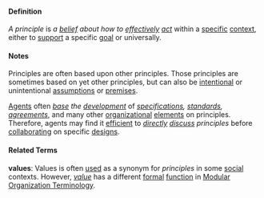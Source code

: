 #### Definition

*A principle* is *a [belief](https://github.com/gcassel/Modular-Organization-Terminology/blob/master/terms/believe.md) about how to [effectively](https://github.com/gcassel/Modular-Organization-Terminology/blob/master/terms/effective.md) [act](https://github.com/gcassel/Modular-Organization-Terminology/blob/master/terms/act.md)* within a [specific](https://github.com/gcassel/Modular-Organization-Terminology/blob/master/terms/specific.md) [context](https://github.com/gcassel/Modular-Organization-Terminology/blob/master/terms/context.md), either to [support](https://github.com/gcassel/Modular-Organization-Terminology/blob/master/terms/support.md) a specific [goal](https://github.com/gcassel/Modular-Organization-Terminology/blob/master/terms/goal.md) or universally.
		
#### Notes 
		
Principles are often based upon other principles.  Those principles are sometimes based on yet other principles, but can also be [intentional](https://github.com/gcassel/Modular-Organization-Terminology/blob/master/terms/intend.md) or unintentional [assumptions](https://github.com/gcassel/Modular-Organization-Terminology/blob/master/terms/assume.md) or [premises](https://github.com/gcassel/Modular-Organization-Terminology/blob/master/terms/premise.md).

[Agents](https://github.com/gcassel/Modular-Organization-Terminology/blob/master/terms/agent.md) often *[base](https://github.com/gcassel/Modular-Organization-Terminology/blob/master/terms/base.md) the [development](https://github.com/gcassel/Modular-Organization-Terminology/blob/master/terms/develop.md)* of *[specifications](https://github.com/gcassel/Modular-Organization-Terminology/blob/master/terms/specification.md), [standards](https://github.com/gcassel/Modular-Organization-Terminology/blob/master/terms/standard.md), [agreements](https://github.com/gcassel/Modular-Organization-Terminology/blob/master/terms/agree.md)*, and many other [organizational](https://github.com/gcassel/Modular-Organization-Terminology/blob/master/terms/organization.md) [elements](https://github.com/gcassel/Modular-Organization-Terminology/blob/master/terms/element.md) on principles.  Therefore, agents may find it [efficient](https://github.com/gcassel/Modular-Organization-Terminology/blob/master/terms/efficient.md) to *[directly](https://github.com/gcassel/Modular-Organization-Terminology/blob/master/terms/direct.md) [discuss](https://github.com/gcassel/Modular-Organization-Terminology/blob/master/terms/dialogue.md) principles* before [collaborating](https://github.com/gcassel/Modular-Organization-Terminology/blob/master/terms/collaborate.md) on specific [designs](https://github.com/gcassel/Modular-Organization-Terminology/blob/master/terms/design.md).

#### Related Terms

**values**: Values is often [used](https://github.com/gcassel/Modular-Organization-Terminology/blob/master/terms/use.md) as a synonym for *principles* in some [social](https://github.com/gcassel/Modular-Organization-Terminology/blob/master/terms/social.md) contexts.  However, *[value](https://github.com/gcassel/Modular-Organization-Terminology/blob/master/terms/value.md)* has a different [formal](https://github.com/gcassel/Modular-Organization-Terminology/blob/master/terms/form.md) [function](https://github.com/gcassel/Modular-Organization-Terminology/blob/master/terms/function.md) in [Modular Organization Terminology](https://github.com/gcassel/Modular-Organization-Terminology/).
